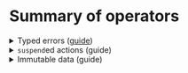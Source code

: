 # Summary of operators

<details>
<summary><span style={{ fontSize: '115%' }}>Typed errors</span> (<a href="../typed-errors">guide</a>)</summary>

<details>
<summary>Run a computation with potential errors</summary>

#### Handle any potential outcomes

- `fold(program, failure, success)` to handle the main two cases, and re-throw any exceptions.
- `fold(program, error, failure, success)` to handle all three potential cases.

#### Obtain the result as a wrapper type

These functions create a new scope where all the operators in this section become available.

- `result` to obtain `Result<A>`, the error type is fixed to `Throwable`.
- `either` to obtain `Either<E, A>`.
- `nullable` and `option` discard any error information.

#### Embed any potential errors in the block

- If the call has `Raise<E>` as receiver, _nothing_ is needed.
- If the call returns a wrapper type (`Result`, `Either`, ...), call `.bind()`.

</details>

<details>
<summary>Indicate that an error occurred</summary>

#### DSL syntax

- `raise` to _raise_ a typed error of `E` meaning that the computation has failed.
- `ensure` to _raise_ a typed error of `E` when predicate is `false`.
- `ensureNotNull` to _raise_ a typed error of `E` when value is `null`.

#### Wrapper types

- `Either.Left` and `.left()` to wrap a value as error in `Either`
- `Ior.Left` and `.leftIor()` to wrap a value as error in `Ior`

</details>

<details>
<summary>Handle potential errors</summary>

These functions allow raising errors of the same type that the surrounding block.

- `recover` to perform some action when the block fails.
- `catch` to perform some action when the block throws an exception.

</details>

<details>
<summary>Accumulate independent errors</summary>

These functions use `NonEmptyList<E>` as the surrounding error type.

- `mapOrAccumulate` to operate over a collection of items.
- `zipOrAccumulate` to operate over independent blocks, with potentially different types.

</details>

</details>

<details>
<summary><span style={{ fontSize: '115%' }}><code>suspend</code>ed actions</span> (guide)</summary>

<details>
<summary>Run several of them</summary>

#### Independently in parallel

- `parMap` to operate over a collection of items.
- `parZip` to operate over independent actions, with potentially different return types.

#### Race (only the fastest is returned)

- `raceN` to race 2 or 3 computations.

</details>

<details>
<summary>Protect from potential problems</summary>

- `Schedule.retry` to repeat an action until successful.
- `Schedule.repeat` to repeat an action, correctly handling problems.
- `resourceScope` for correct acquisition and release of resources.

For more resilience options check the `arrow-fx-resilience` package.

</details>

</details>

<details>
<summary><span style={{ fontSize: '115%' }}>Immutable data</span> (guide)</summary>

<details>
<summary>Generate optics</summary>

- **User-defined data**: mark the class with the `@optics` annotation and apply the KSP plug-in.
- **Collections**: traversals that work on every element of a collections are available in the `Every` object.

</details>

<details>
<summary>Obtain data</summary>

- `get` obtains the single focused element. <span style={{ fontSize: '80%' }}>(Available for `Lens`.)</span>
- `getOrNull` obtains an optional focused element as nullable. <span style={{ fontSize: '80%' }}>(Available for `Optional`, `Prism`, `Lens`.)</span>
- `getAll` obtains all focused elements as `List`. <span style={{ fontSize: '80%' }}>(Available for every optic.)</span>
- `foldMap` combines all the focused elements in a single element. <span style={{ fontSize: '80%' }}>(Available for every optic.)</span>

The `Traversal` type offers an API closely matching that of `Iterable`.

</details>

<details>
<summary>Copy value with modified data</summary>

- `modify` applies an operation to every focused element.
- `set` changes the value of every focused element.
- `copy` provides a DSL to perform several modifications over the same value.

</details>

<details>
<summary>Generate a new value</summary>

- `reverseGet` constructs a value by means of a `Prism`.

</details>

</details>
